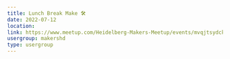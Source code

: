 ```yaml
---
title: Lunch Break Make 🛠️
date: 2022-07-12
location: 
link: https://www.meetup.com/Heidelberg-Makers-Meetup/events/mvqjtsydckbqb/
usergroup: makershd
type: usergroup
---
```

